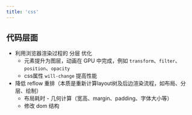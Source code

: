 ```yaml
---
title: 'css'
---
```


## 代码层面

- 利用浏览器渲染过程的 分层 优化
  - 元素提升为图层，动画在 GPU 中完成，例如 `transform`、`filter`、`position`、`opacity`
  - css属性 `will-change` 提高性能
- 降低 reflow 重排（本质是重新计算layout树及后边渲染流程，如布局、分层、绘制）
  - 布局耗时 - 几何计算（宽高、margin、padding、字体大小等）
  - 修改 dom 结构
